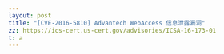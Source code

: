 ```yaml
---
layout: post
title: "[CVE-2016-5810] Advantech WebAccess 信息泄露漏洞"
zz: https://ics-cert.us-cert.gov/advisories/ICSA-16-173-01
t: a
---
```

